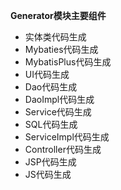 **Generator模块主要组件**

- 实体类代码生成
- Mybaties代码生成
- MybatisPlus代码生成
- UI代码生成
- Dao代码生成
- DaoImpl代码生成
- Service代码生成
- SQL代码生成
- ServiceImpl代码生成
- Controller代码生成
- JSP代码生成
- JS代码生成
